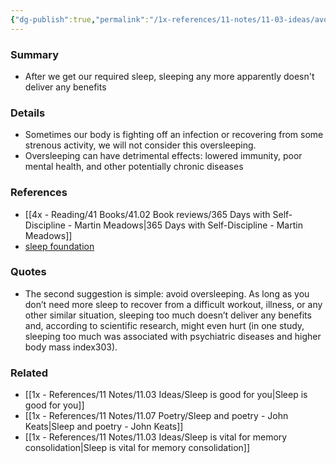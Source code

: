 ```yaml
---
{"dg-publish":true,"permalink":"/1x-references/11-notes/11-03-ideas/avoid-oversleeping/","title":"Avoid oversleeping","created":"2024-02-23T14:06:08.237+03:00","updated":"2024-02-23T14:06:08.237+03:00"}
---
```



### Summary
- After we get our required sleep, sleeping any more apparently doesn't deliver any benefits

### Details
- Sometimes our body is fighting off an infection or recovering from some strenous activity, we will not consider this oversleeping.
- Oversleeping can have detrimental effects: lowered immunity, poor mental health, and other potentially chronic diseases

### References
- [[4x - Reading/41 Books/41.02 Book reviews/365 Days with Self-Discipline - Martin Meadows\|365 Days with Self-Discipline - Martin Meadows]]
- [sleep foundation](https://www.sleepfoundation.org/how-sleep-works/oversleeping)

### Quotes
- The second suggestion is simple: avoid oversleeping. As long as you don’t need more sleep to recover from a difficult workout, illness, or any other similar situation, sleeping too much doesn’t deliver any benefits and, according to scientific research, might even hurt (in one study, sleeping too much was associated with psychiatric diseases and higher body mass index303).

### Related
- [[1x - References/11 Notes/11.03 Ideas/Sleep is good for you\|Sleep is good for you]]
- [[1x - References/11 Notes/11.07 Poetry/Sleep and poetry - John Keats\|Sleep and poetry - John Keats]]
- [[1x - References/11 Notes/11.03 Ideas/Sleep is vital for memory consolidation\|Sleep is vital for memory consolidation]]
